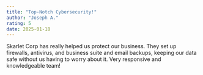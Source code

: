 ```yaml
---
title: "Top-Notch Cybersecurity!"  
author: "Joseph A."  
rating: 5  
date: 2025-01-18  
---  
```

Skarlet Corp has really helped us protect our business. They set up firewalls, antivirus, and business suite and email backups, keeping our data safe without us having to worry about it. Very responsive and knowledgeable team!